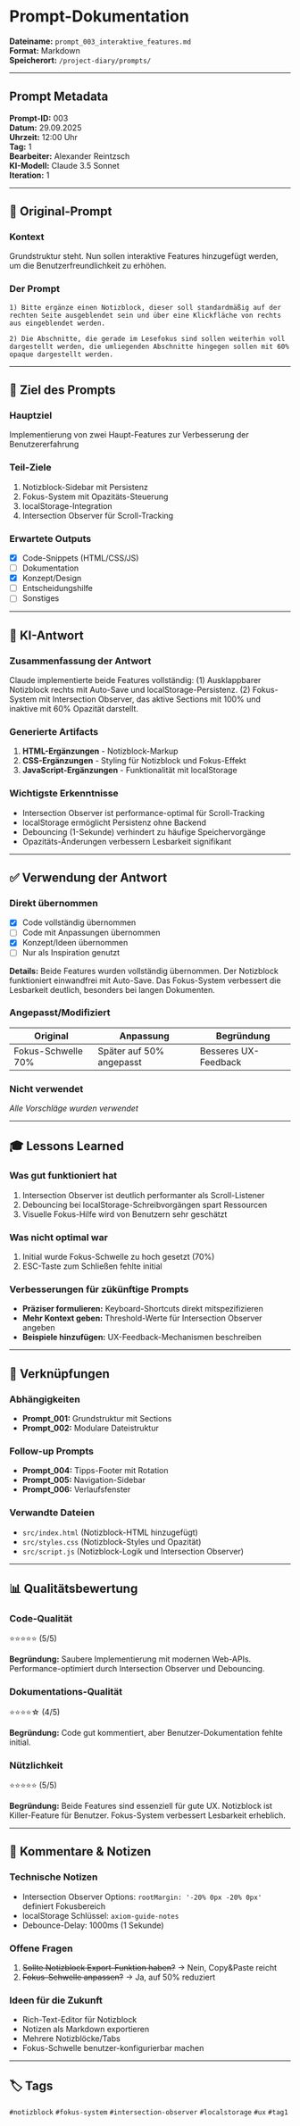 # Prompt-Dokumentation

**Dateiname:** `prompt_003_interaktive_features.md`  
**Format:** Markdown  
**Speicherort:** `/project-diary/prompts/`

---

## Prompt Metadata

**Prompt-ID:** 003  
**Datum:** 29.09.2025  
**Uhrzeit:** 12:00 Uhr  
**Tag:** 1  
**Bearbeiter:** Alexander Reintzsch  
**KI-Modell:** Claude 3.5 Sonnet  
**Iteration:** 1

---

## 📝 Original-Prompt

### Kontext
Grundstruktur steht. Nun sollen interaktive Features hinzugefügt werden, um die Benutzerfreundlichkeit zu erhöhen.

### Der Prompt

```
1) Bitte ergänze einen Notizblock, dieser soll standardmäßig auf der 
rechten Seite ausgeblendet sein und über eine Klickfläche von rechts 
aus eingeblendet werden.

2) Die Abschnitte, die gerade im Lesefokus sind sollen weiterhin voll 
dargestellt werden, die umliegenden Abschnitte hingegen sollen mit 60% 
opaque dargestellt werden.
```

---

## 🎯 Ziel des Prompts

### Hauptziel
Implementierung von zwei Haupt-Features zur Verbesserung der Benutzererfahrung

### Teil-Ziele
1. Notizblock-Sidebar mit Persistenz
2. Fokus-System mit Opazitäts-Steuerung
3. localStorage-Integration
4. Intersection Observer für Scroll-Tracking

### Erwartete Outputs
- [x] Code-Snippets (HTML/CSS/JS)
- [ ] Dokumentation
- [x] Konzept/Design
- [ ] Entscheidungshilfe
- [ ] Sonstiges

---

## 💬 KI-Antwort

### Zusammenfassung der Antwort
Claude implementierte beide Features vollständig: (1) Ausklappbarer Notizblock rechts mit Auto-Save und localStorage-Persistenz. (2) Fokus-System mit Intersection Observer, das aktive Sections mit 100% und inaktive mit 60% Opazität darstellt.

### Generierte Artifacts
1. **HTML-Ergänzungen** - Notizblock-Markup
2. **CSS-Ergänzungen** - Styling für Notizblock und Fokus-Effekt
3. **JavaScript-Ergänzungen** - Funktionalität mit localStorage

### Wichtigste Erkenntnisse
- Intersection Observer ist performance-optimal für Scroll-Tracking
- localStorage ermöglicht Persistenz ohne Backend
- Debouncing (1-Sekunde) verhindert zu häufige Speichervorgänge
- Opazitäts-Änderungen verbessern Lesbarkeit signifikant

---

## ✅ Verwendung der Antwort

### Direkt übernommen
- [x] Code vollständig übernommen
- [ ] Code mit Anpassungen übernommen
- [x] Konzept/Ideen übernommen
- [ ] Nur als Inspiration genutzt

**Details:**
Beide Features wurden vollständig übernommen. Der Notizblock funktioniert einwandfrei mit Auto-Save. Das Fokus-System verbessert die Lesbarkeit deutlich, besonders bei langen Dokumenten.

### Angepasst/Modifiziert
| Original | Anpassung | Begründung |
|----------|-----------|------------|
| Fokus-Schwelle 70% | Später auf 50% angepasst | Besseres UX-Feedback |

### Nicht verwendet
*Alle Vorschläge wurden verwendet*

---

## 🎓 Lessons Learned

### Was gut funktioniert hat
1. Intersection Observer ist deutlich performanter als Scroll-Listener
2. Debouncing bei localStorage-Schreibvorgängen spart Ressourcen
3. Visuelle Fokus-Hilfe wird von Benutzern sehr geschätzt

### Was nicht optimal war
1. Initial wurde Fokus-Schwelle zu hoch gesetzt (70%)
2. ESC-Taste zum Schließen fehlte initial

### Verbesserungen für zükünftige Prompts
- **Präziser formulieren:** Keyboard-Shortcuts direkt mitspezifizieren
- **Mehr Kontext geben:** Threshold-Werte für Intersection Observer angeben
- **Beispiele hinzufügen:** UX-Feedback-Mechanismen beschreiben

---

## 🔗 Verknüpfungen

### Abhängigkeiten
- **Prompt_001:** Grundstruktur mit Sections
- **Prompt_002:** Modulare Dateistruktur

### Follow-up Prompts
- **Prompt_004:** Tipps-Footer mit Rotation
- **Prompt_005:** Navigation-Sidebar
- **Prompt_006:** Verlaufsfenster

### Verwandte Dateien
- `src/index.html` (Notizblock-HTML hinzugefügt)
- `src/styles.css` (Notizblock-Styles und Opazität)
- `src/script.js` (Notizblock-Logik und Intersection Observer)

---

## 📊 Qualitätsbewertung

### Code-Qualität
⭐⭐⭐⭐⭐ (5/5)

**Begründung:**
Saubere Implementierung mit modernen Web-APIs. Performance-optimiert durch Intersection Observer und Debouncing.

### Dokumentations-Qualität
⭐⭐⭐⭐☆ (4/5)

**Begründung:**
Code gut kommentiert, aber Benutzer-Dokumentation fehlte initial.

### Nützlichkeit
⭐⭐⭐⭐⭐ (5/5)

**Begründung:**
Beide Features sind essenziell für gute UX. Notizblock ist Killer-Feature für Benutzer. Fokus-System verbessert Lesbarkeit erheblich.

---

## 💭 Kommentare & Notizen

### Technische Notizen
- Intersection Observer Options: `rootMargin: '-20% 0px -20% 0px'` definiert Fokusbereich
- localStorage Schlüssel: `axiom-guide-notes`
- Debounce-Delay: 1000ms (1 Sekunde)

### Offene Fragen
1. ~~Sollte Notizblock Export-Funktion haben?~~ → Nein, Copy&Paste reicht
2. ~~Fokus-Schwelle anpassen?~~ → Ja, auf 50% reduziert

### Ideen für die Zukunft
- Rich-Text-Editor für Notizblock
- Notizen als Markdown exportieren
- Mehrere Notizblöcke/Tabs
- Fokus-Schwelle benutzer-konfigurierbar machen

---

## 🏷️ Tags

`#notizblock` `#fokus-system` `#intersection-observer` `#localstorage` `#ux` `#tag1`